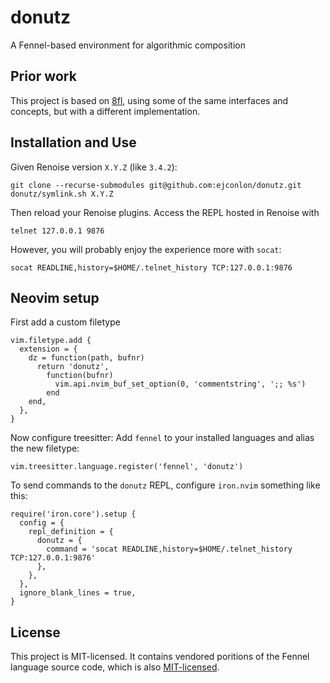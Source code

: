 # donutz

A Fennel-based environment for algorithmic composition

## Prior work

This project is based on [8fl](https://git.sr.ht/~nasser/8fl), using some
of the same interfaces and concepts, but with a different implementation.

## Installation and Use

Given Renoise version `X.Y.Z` (like `3.4.2`):

    git clone --recurse-submodules git@github.com:ejconlon/donutz.git
    donutz/symlink.sh X.Y.Z

Then reload your Renoise plugins. Access the REPL hosted in Renoise with

    telnet 127.0.0.1 9876

However, you will probably enjoy the experience more with `socat`:

    socat READLINE,history=$HOME/.telnet_history TCP:127.0.0.1:9876

## Neovim setup

First add a custom filetype

```
vim.filetype.add {
  extension = {
    dz = function(path, bufnr)
      return 'donutz',
        function(bufnr)
          vim.api.nvim_buf_set_option(0, 'commentstring', ';; %s')
        end
    end,
  },
}
```

Now configure treesitter: Add `fennel` to your installed
languages and alias the new filetype:

```
vim.treesitter.language.register('fennel', 'donutz')
```

To send commands to the `donutz` REPL, configure `iron.nvim`
something like this:

```
require('iron.core').setup {
  config = {
    repl_definition = {
      donutz = {
        command = 'socat READLINE,history=$HOME/.telnet_history TCP:127.0.0.1:9876'
      },
    },
  },
  ignore_blank_lines = true,
}
```

## License

This project is MIT-licensed. It contains vendored poritions of the Fennel
language source code, which is also [MIT-licensed](
https://github.com/bakpakin/Fennel/blob/main/LICENSE).

